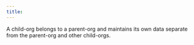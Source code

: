 ```yaml
---
title: 
---
```

A child-org belongs to a parent-org and maintains its own data separate from the parent-org and other child-orgs.